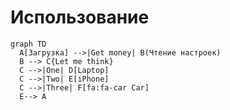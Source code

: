 # Использование

```mermaid
graph TD
  A[Загрузка] -->|Get money| B(Чтение настроек)
  B --> C{Let me think}
  C -->|One| D[Laptop]
  C -->|Two| E[iPhone]
  C -->|Three| F[fa:fa-car Car]
  E--> A
```
